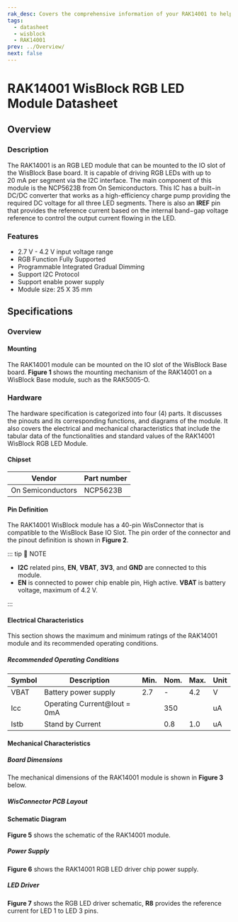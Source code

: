 ```yaml
---
rak_desc: Covers the comprehensive information of your RAK14001 to help you in using it. This information includes technical specifications, characteristics, and requirements, and it also discusses the device components.
tags:
  - datasheet
  - wisblock
  - RAK14001
prev: ../Overview/
next: false
---
```


# RAK14001 WisBlock RGB LED Module Datasheet

## Overview

### Description

The RAK14001 is an RGB LED module that can be mounted to the IO slot of the WisBlock Base board. It is capable of driving RGB LEDs with up to 20&nbsp;mA per segment via the I2C interface. The main component of this module is the NCP5623B from On Semiconductors. This IC has a built−in DC/DC converter that works as a high-efficiency charge pump providing the required DC voltage for all three LED segments. There is also an **IREF** pin that provides the reference current based on the internal band−gap voltage reference to control the output current flowing in the LED.


### Features

- 2.7&nbsp;V - 4.2&nbsp;V input voltage range
- RGB Function Fully Supported
- Programmable Integrated Gradual Dimming
- Support I2C Protocol
- Support enable power supply 
- Module size: 25 X 35&nbsp;mm

## Specifications

### Overview 

#### Mounting

The RAK14001 module can be mounted on the IO slot of the WisBlock Base board. **Figure 1** shows the mounting mechanism of the RAK14001 on a WisBlock Base module, such as the RAK5005-O.

<rk-img
  src="/assets/images/wisblock/rak14001/datasheet/mounting-mechanism.png"
  width="60%"
  caption="RAK14001 mounting mechanism on a WisBlock Base module"
/>

### Hardware

The hardware specification is categorized into four (4) parts. It discusses the pinouts and its corresponding functions, and diagrams of the module. It also covers the electrical and mechanical characteristics that include the tabular data of the functionalities and standard values of the RAK14001 WisBlock RGB LED Module.

####  Chipset
| Vendor            | Part number |
| ----------------- | ----------- |
| On Semiconductors | NCP5623B    |

#### Pin Definition

The RAK14001 WisBlock module has a 40-pin WisConnector that is compatible to the WisBlock Base IO Slot. The pin order of the connector and the pinout definition is shown in **Figure 2**. 

<rk-img
  src="/assets/images/wisblock/rak14001/datasheet/rak14001-pinout.png"
  width="30%"
  caption="RAK14001 Pinout Schematic"
/>

::: tip 📝 NOTE
- **I2C** related pins, **EN**, **VBAT**, **3V3**, and **GND** are connected to this module.
- **EN** is connected to power chip enable pin, High active. **VBAT** is battery voltage, maximum of 4.2&nbsp;V.

:::  

#### Electrical Characteristics

This section shows the maximum and minimum ratings of the RAK14001 module and its recommended operating conditions.

##### Recommended Operating Conditions

| Symbol | Description                  | Min. | Nom. | Max. | Unit |
| ------ | ---------------------------- | ---- | ---- | ---- | ---- |
| VBAT   | Battery power supply         | 2.7  | -    | 4.2  | V    |
| Icc    | Operating Current@Iout = 0mA |      | 350  |      | uA   |
| Istb   | Stand by Current             |      | 0.8  | 1.0  | uA   |

#### Mechanical Characteristics

##### Board Dimensions

The mechanical dimensions of the RAK14001 module is shown in **Figure 3** below.

<rk-img
  src="/assets/images/wisblock/rak14001/datasheet/mechanical-dimensions.png"
  width="80%"
  caption="RAK14001 Mechanical Dimensions"
/>

##### WisConnector PCB Layout

<rk-img
  src="/assets/images/wisblock/rak14001/datasheet/wisconnector-pcb.png"
  width="100%"
  caption="WisConnector PCB footprint and recommendations"
/>

#### Schematic Diagram

**Figure 5** shows the schematic of the RAK14001 module.

<rk-img
  src="/assets/images/wisblock/rak14001/datasheet/rak14001-schematic.png"
  width="100%"
  caption="RAK14001 WisBlock Module Schematics"
/>

<!-- ##### 40-pin WisConnector

**Figure 6** shows the WisConnector connection. **EN** is connected to power chip enable pin, High active. **VBAT** is battery voltage, maximum of 4.2&nbsp;V.

<rk-img
  src="/assets/images/wisblock/rak14001/datasheet/rak14001-wisio.png"
  width="30%"
  caption="RAK14001 WisConnector"
/> -->

##### Power Supply

**Figure 6** shows the RAK14001 RGB LED driver chip power supply.

<rk-img
  src="/assets/images/wisblock/rak14001/datasheet/led-psu.png"
  width="90%"
  caption="RAK14001 WisBlock RGB LED Driver Power Supply"
/>

##### LED Driver

**Figure 7** shows the RGB LED driver schematic, **R8** provides the reference current for LED 1 to LED 3 pins.

<rk-img
  src="/assets/images/wisblock/rak14001/datasheet/led-driver.png"
  width="100%"
  caption="RAK14001 WisBlock RGB LED Driver Schematic"
/>